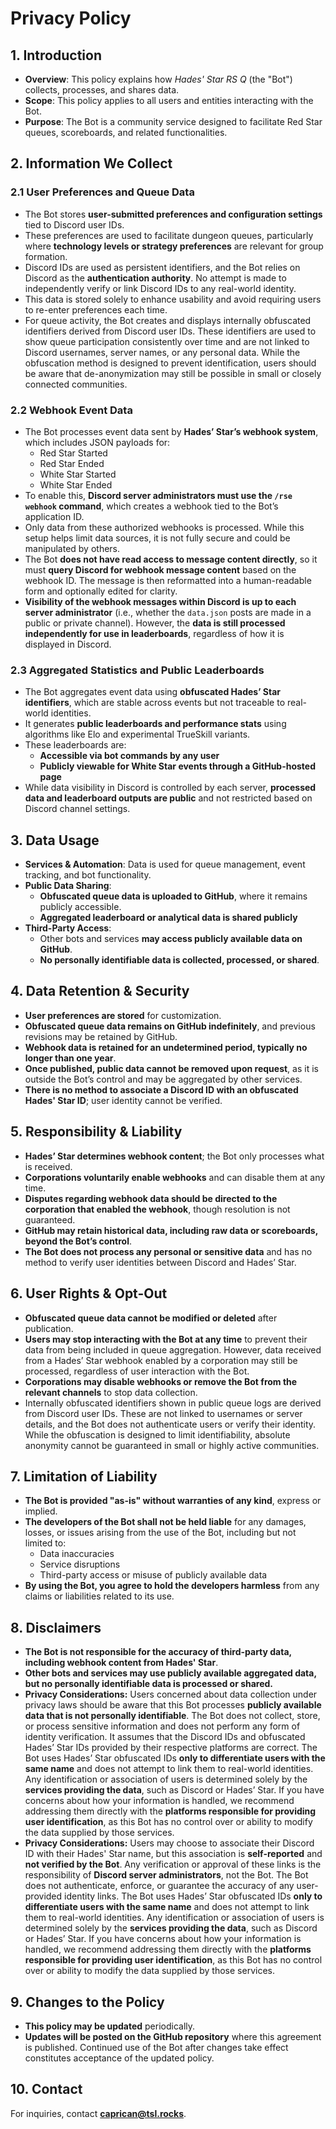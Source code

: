 # **Privacy Policy**  

## **1. Introduction**  
- **Overview**: This policy explains how *Hades' Star RS Q* (the "Bot") collects, processes, and shares data.  
- **Scope**: This policy applies to all users and entities interacting with the Bot.  
- **Purpose**: The Bot is a community service designed to facilitate Red Star queues, scoreboards, and related functionalities.  

## **2. Information We Collect**

### **2.1 User Preferences and Queue Data**
- The Bot stores **user-submitted preferences and configuration settings** tied to Discord user IDs.
- These preferences are used to facilitate dungeon queues, particularly where **technology levels or strategy preferences** are relevant for group formation.
- Discord IDs are used as persistent identifiers, and the Bot relies on Discord as the **authentication authority**. No attempt is made to independently verify or link Discord IDs to any real-world identity.
- This data is stored solely to enhance usability and avoid requiring users to re-enter preferences each time.
- For queue activity, the Bot creates and displays internally obfuscated identifiers derived from Discord user IDs. These identifiers are used to show queue participation consistently over time and are not linked to Discord usernames, server names, or any personal data. While the obfuscation method is designed to prevent identification, users should be aware that de-anonymization may still be possible in small or closely connected communities.

### **2.2 Webhook Event Data**
- The Bot processes event data sent by **Hades’ Star’s webhook system**, which includes JSON payloads for:
  - Red Star Started  
  - Red Star Ended  
  - White Star Started  
  - White Star Ended
- To enable this, **Discord server administrators must use the `/rse webhook` command**, which creates a webhook tied to the Bot’s application ID.
- Only data from these authorized webhooks is processed. While this setup helps limit data sources, it is not fully secure and could be manipulated by others.
- The Bot **does not have read access to message content directly**, so it must **query Discord for webhook message content** based on the webhook ID. The message is then reformatted into a human-readable form and optionally edited for clarity.
- **Visibility of the webhook messages within Discord is up to each server administrator** (i.e., whether the `data.json` posts are made in a public or private channel). However, the **data is still processed independently for use in leaderboards**, regardless of how it is displayed in Discord.

### **2.3 Aggregated Statistics and Public Leaderboards**
- The Bot aggregates event data using **obfuscated Hades’ Star identifiers**, which are stable across events but not traceable to real-world identities.
- It generates **public leaderboards and performance stats** using algorithms like Elo and experimental TrueSkill variants.
- These leaderboards are:
  - **Accessible via bot commands by any user**
  - **Publicly viewable for White Star events through a GitHub-hosted page**
- While data visibility in Discord is controlled by each server, **processed data and leaderboard outputs are public** and not restricted based on Discord channel settings.

## **3. Data Usage**  
- **Services & Automation**: Data is used for queue management, event tracking, and bot functionality.  
- **Public Data Sharing**:  
  - **Obfuscated queue data is uploaded to GitHub**, where it remains publicly accessible.  
  - **Aggregated leaderboard or analytical data is shared publicly**  
- **Third-Party Access**:  
  - Other bots and services **may access publicly available data on GitHub**.  
  - **No personally identifiable data is collected, processed, or shared**.  

## **4. Data Retention & Security**  
- **User preferences are stored** for customization.  
- **Obfuscated queue data remains on GitHub indefinitely**, and previous revisions may be retained by GitHub.  
- **Webhook data is retained for an undetermined period, typically no longer than one year**.  
- **Once published, public data cannot be removed upon request**, as it is outside the Bot’s control and may be aggregated by other services.  
- **There is no method to associate a Discord ID with an obfuscated Hades' Star ID**; user identity cannot be verified.  

## **5. Responsibility & Liability**  
- **Hades’ Star determines webhook content**; the Bot only processes what is received.  
- **Corporations voluntarily enable webhooks** and can disable them at any time.  
- **Disputes regarding webhook data should be directed to the corporation that enabled the webhook**, though resolution is not guaranteed.  
- **GitHub may retain historical data, including raw data or scoreboards, beyond the Bot’s control**.  
- **The Bot does not process any personal or sensitive data** and has no method to verify user identities between Discord and Hades’ Star.  

## **6. User Rights & Opt-Out**  
- **Obfuscated queue data cannot be modified or deleted** after publication.  
- **Users may stop interacting with the Bot at any time** to prevent their data from being included in queue aggregation. However, data received from a Hades’ Star webhook enabled by a corporation may still be processed, regardless of user interaction with the Bot.
- **Corporations may disable webhooks or remove the Bot from the relevant channels** to stop data collection.
- Internally obfuscated identifiers shown in public queue logs are derived from Discord user IDs. These are not linked to usernames or server details, and the Bot does not authenticate users or verify their identity. While the obfuscation is designed to limit identifiability, absolute anonymity cannot be guaranteed in small or highly active communities.


## **7. Limitation of Liability**  
- **The Bot is provided "as-is" without warranties of any kind**, express or implied.  
- **The developers of the Bot shall not be held liable** for any damages, losses, or issues arising from the use of the Bot, including but not limited to:  
  - Data inaccuracies  
  - Service disruptions  
  - Third-party access or misuse of publicly available data  
- **By using the Bot, you agree to hold the developers harmless** from any claims or liabilities related to its use.  

## **8. Disclaimers**  
- **The Bot is not responsible for the accuracy of third-party data, including webhook content from Hades' Star**.  
- **Other bots and services may use publicly available aggregated data, but no personally identifiable data is processed or shared.**  
- **Privacy Considerations:** Users concerned about data collection under privacy laws should be aware that this Bot processes **publicly available data that is not personally identifiable**. The Bot does not collect, store, or process sensitive information and does not perform any form of identity verification. It assumes that the Discord IDs and obfuscated Hades’ Star IDs provided by their respective platforms are correct. The Bot uses Hades’ Star obfuscated IDs **only to differentiate users with the same name** and does not attempt to link them to real-world identities. Any identification or association of users is determined solely by the **services providing the data**, such as Discord or Hades’ Star. If you have concerns about how your information is handled, we recommend addressing them directly with the **platforms responsible for providing user identification**, as this Bot has no control over or ability to modify the data supplied by those services.
- **Privacy Considerations:** Users may choose to associate their Discord ID with their Hades' Star name, but this association is **self-reported** and **not verified by the Bot**. Any verification or approval of these links is the responsibility of **Discord server administrators**, not the Bot. The Bot does not authenticate, enforce, or guarantee the accuracy of any user-provided identity links. The Bot uses Hades’ Star obfuscated IDs **only to differentiate users with the same name** and does not attempt to link them to real-world identities. Any identification or association of users is determined solely by the **services providing the data**, such as Discord or Hades’ Star. If you have concerns about how your information is handled, we recommend addressing them directly with the **platforms responsible for providing user identification**, as this Bot has no control over or ability to modify the data supplied by those services.

## **9. Changes to the Policy**  
- **This policy may be updated** periodically.  
- **Updates will be posted on the GitHub repository** where this agreement is published. Continued use of the Bot after changes take effect constitutes acceptance of the updated policy.  

## **10. Contact**  
For inquiries, contact **[caprican@tsl.rocks](mailto:caprican@tsl.rocks)**.  
